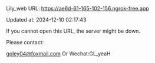 Lily_web URL: https://ae6d-61-165-102-156.ngrok-free.app

Updated at: 2024-12-10 02:17:43

If you cannot open this URL, the server might be down.

Please contact: 

goley04@foxmail.com Or Wechat:GL_yeaH